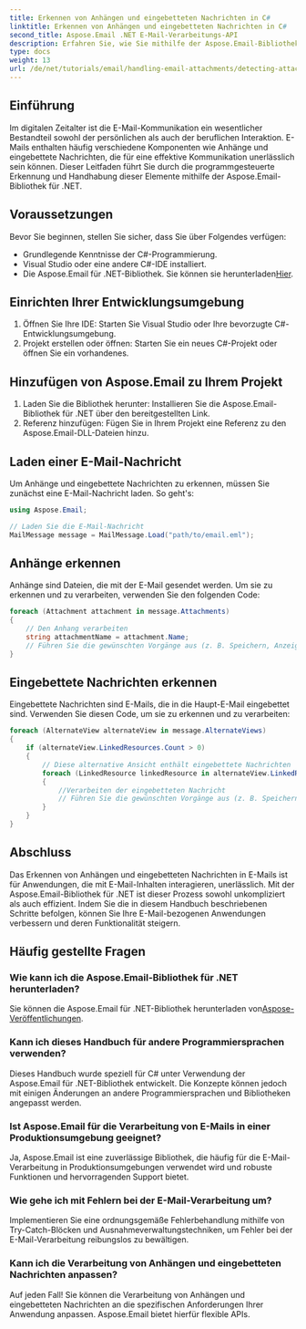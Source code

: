 ```yaml
---
title: Erkennen von Anhängen und eingebetteten Nachrichten in C#
linktitle: Erkennen von Anhängen und eingebetteten Nachrichten in C#
second_title: Aspose.Email .NET E-Mail-Verarbeitungs-API
description: Erfahren Sie, wie Sie mithilfe der Aspose.Email-Bibliothek für .NET Anhänge und eingebettete Nachrichten in E-Mails effizient erkennen und verarbeiten. Diese umfassende Anleitung behandelt die Einrichtung.
type: docs
weight: 13
url: /de/net/tutorials/email/handling-email-attachments/detecting-attachment-and-embedded-message-in-csharp/
---
```

## Einführung

Im digitalen Zeitalter ist die E-Mail-Kommunikation ein wesentlicher Bestandteil sowohl der persönlichen als auch der beruflichen Interaktion. E-Mails enthalten häufig verschiedene Komponenten wie Anhänge und eingebettete Nachrichten, die für eine effektive Kommunikation unerlässlich sein können. Dieser Leitfaden führt Sie durch die programmgesteuerte Erkennung und Handhabung dieser Elemente mithilfe der Aspose.Email-Bibliothek für .NET.

## Voraussetzungen

Bevor Sie beginnen, stellen Sie sicher, dass Sie über Folgendes verfügen:

- Grundlegende Kenntnisse der C#-Programmierung.
- Visual Studio oder eine andere C#-IDE installiert.
- Die Aspose.Email für .NET-Bibliothek. Sie können sie herunterladen[Hier](https://products.aspose.com/email/net).

## Einrichten Ihrer Entwicklungsumgebung

1. Öffnen Sie Ihre IDE: Starten Sie Visual Studio oder Ihre bevorzugte C#-Entwicklungsumgebung.
2. Projekt erstellen oder öffnen: Starten Sie ein neues C#-Projekt oder öffnen Sie ein vorhandenes.

## Hinzufügen von Aspose.Email zu Ihrem Projekt

1. Laden Sie die Bibliothek herunter: Installieren Sie die Aspose.Email-Bibliothek für .NET über den bereitgestellten Link.
2. Referenz hinzufügen: Fügen Sie in Ihrem Projekt eine Referenz zu den Aspose.Email-DLL-Dateien hinzu.

## Laden einer E-Mail-Nachricht

Um Anhänge und eingebettete Nachrichten zu erkennen, müssen Sie zunächst eine E-Mail-Nachricht laden. So geht's:

```csharp
using Aspose.Email;

// Laden Sie die E-Mail-Nachricht
MailMessage message = MailMessage.Load("path/to/email.eml");
```

## Anhänge erkennen

Anhänge sind Dateien, die mit der E-Mail gesendet werden. Um sie zu erkennen und zu verarbeiten, verwenden Sie den folgenden Code:

```csharp
foreach (Attachment attachment in message.Attachments)
{
    // Den Anhang verarbeiten
    string attachmentName = attachment.Name;
    // Führen Sie die gewünschten Vorgänge aus (z. B. Speichern, Anzeigen usw.).
}
```

## Eingebettete Nachrichten erkennen

Eingebettete Nachrichten sind E-Mails, die in die Haupt-E-Mail eingebettet sind. Verwenden Sie diesen Code, um sie zu erkennen und zu verarbeiten:

```csharp
foreach (AlternateView alternateView in message.AlternateViews)
{
    if (alternateView.LinkedResources.Count > 0)
    {
        // Diese alternative Ansicht enthält eingebettete Nachrichten
        foreach (LinkedResource linkedResource in alternateView.LinkedResources)
        {
            //Verarbeiten der eingebetteten Nachricht
            // Führen Sie die gewünschten Vorgänge aus (z. B. Speichern, Anzeigen usw.).
        }
    }
}
```

## Abschluss

Das Erkennen von Anhängen und eingebetteten Nachrichten in E-Mails ist für Anwendungen, die mit E-Mail-Inhalten interagieren, unerlässlich. Mit der Aspose.Email-Bibliothek für .NET ist dieser Prozess sowohl unkompliziert als auch effizient. Indem Sie die in diesem Handbuch beschriebenen Schritte befolgen, können Sie Ihre E-Mail-bezogenen Anwendungen verbessern und deren Funktionalität steigern.

## Häufig gestellte Fragen

### Wie kann ich die Aspose.Email-Bibliothek für .NET herunterladen?

 Sie können die Aspose.Email für .NET-Bibliothek herunterladen von[Aspose-Veröffentlichungen](https://releases.aspose.com/email/net/).

### Kann ich dieses Handbuch für andere Programmiersprachen verwenden?

Dieses Handbuch wurde speziell für C# unter Verwendung der Aspose.Email für .NET-Bibliothek entwickelt. Die Konzepte können jedoch mit einigen Änderungen an andere Programmiersprachen und Bibliotheken angepasst werden.

### Ist Aspose.Email für die Verarbeitung von E-Mails in einer Produktionsumgebung geeignet?

Ja, Aspose.Email ist eine zuverlässige Bibliothek, die häufig für die E-Mail-Verarbeitung in Produktionsumgebungen verwendet wird und robuste Funktionen und hervorragenden Support bietet.

### Wie gehe ich mit Fehlern bei der E-Mail-Verarbeitung um?

Implementieren Sie eine ordnungsgemäße Fehlerbehandlung mithilfe von Try-Catch-Blöcken und Ausnahmeverwaltungstechniken, um Fehler bei der E-Mail-Verarbeitung reibungslos zu bewältigen.

### Kann ich die Verarbeitung von Anhängen und eingebetteten Nachrichten anpassen?

Auf jeden Fall! Sie können die Verarbeitung von Anhängen und eingebetteten Nachrichten an die spezifischen Anforderungen Ihrer Anwendung anpassen. Aspose.Email bietet hierfür flexible APIs.
